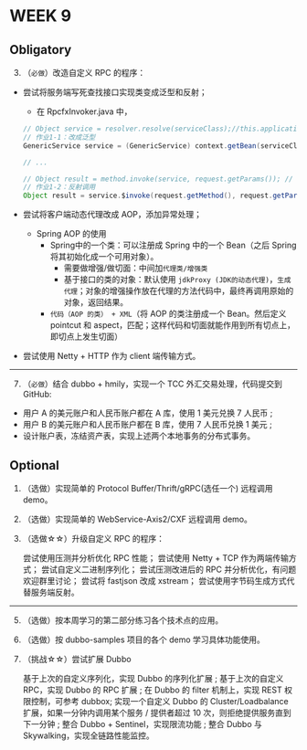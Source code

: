 # WEEK 9

## Obligatory

3. （`必做`）改造自定义 RPC 的程序：

* 尝试将服务端写死查找接口实现类变成泛型和反射；
    * 在 RpcfxInvoker.java 中，
    ```java
    // Object service = resolver.resolve(serviceClass);//this.applicationContext.getBean(serviceClass);
    // 作业1-1：改成泛型
    GenericService service = (GenericService) context.getBean(serviceClass);

    // ...
    
    // Object result = method.invoke(service, request.getParams()); // dubbo, fastjson,
    // 作业1-2：反射调用
    Object result = service.$invoke(request.getMethod(), request.getParams());
    ```

* 尝试将客户端动态代理改成 AOP，添加异常处理；
    * Spring AOP 的使用
        * Spring中的一个类：可以注册成 Spring 中的一个 Bean（之后 Spring 将其初始化成一个可用对象）。
            * 需要做增强/做切面：中间加`代理类/增强类` 
            * 基于接口的类的对象：默认使用 `jdkProxy (JDK的动态代理)`，`生成代理`；对象的增强操作放在代理的方法代码中，最终再调用原始的对象，返回结果。
        * `代码（AOP 的类） + XML`（将 AOP 的类注册成一个 Bean。然后定义 pointcut 和 aspect，匹配；这样代码和切面就能作用到所有切点上，即切点上发生切面）

* 尝试使用 Netty + HTTP 作为 client 端传输方式。

--------------------------------


7. （`必做`）结合 dubbo + hmily，实现一个 TCC 外汇交易处理，代码提交到 GitHub:

* 用户 A 的美元账户和人民币账户都在 A 库，使用 1 美元兑换 7 人民币 ;
* 用户 B 的美元账户和人民币账户都在 B 库，使用 7 人民币兑换 1 美元 ;
* 设计账户表，冻结资产表，实现上述两个本地事务的分布式事务。


## Optional

1. （选做）实现简单的 Protocol Buffer/Thrift/gRPC(选任一个) 远程调用 demo。

2. （选做）实现简单的 WebService-Axis2/CXF 远程调用 demo。

4. （选做☆☆）升级自定义 RPC 的程序：

    尝试使用压测并分析优化 RPC 性能；
    尝试使用 Netty + TCP 作为两端传输方式；
    尝试自定义二进制序列化；
    尝试压测改进后的 RPC 并分析优化，有问题欢迎群里讨论；
    尝试将 fastjson 改成 xstream；
    尝试使用字节码生成方式代替服务端反射。

--------------------------------

5. （选做）按本周学习的第二部分练习各个技术点的应用。

6. （选做）按 dubbo-samples 项目的各个 demo 学习具体功能使用。

8. （挑战☆☆）尝试扩展 Dubbo

    基于上次的自定义序列化，实现 Dubbo 的序列化扩展 ;
    基于上次的自定义 RPC，实现 Dubbo 的 RPC 扩展 ;
    在 Dubbo 的 filter 机制上，实现 REST 权限控制，可参考 dubbox;
    实现一个自定义 Dubbo 的 Cluster/Loadbalance 扩展，如果一分钟内调用某个服务 / 提供者超过 10 次，则拒绝提供服务直到下一分钟 ;
    整合 Dubbo + Sentinel，实现限流功能 ;
    整合 Dubbo 与 Skywalking，实现全链路性能监控。
